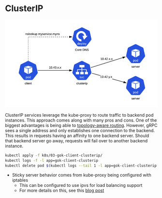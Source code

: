 # ClusterIP

[![service.png](service.png)](service.png)

ClusterIP services leverage the kube-proxy to route traffic to backend pod instances.
This approach comes along with many pros and cons.
One of the biggest advantages is being able to [topology-aware routing](https://imroc.io/posts/kubernetes/service-topology-en/).
However, gRPC sees a single address and only establishes one connection to the backend.
This results in requests having an affinity to one backend server. 
Should that backend server go away, requests will fail over to another backend instance. 

```bash
kubectl apply -f k8s/03-gok-client-clusterip/
kubectl logs -f -l app=gok-client-clusterip
kubectl delete pod $(kubectl logs --tail 1 -l app=gok-client-clusterip | awk '{print $6}')
```

* Sticky server behavior comes from kube-proxy being configured with iptables
  * This can be configured to use ipvs for load balancing support 
  * For more details on this, see this [blog post](https://kubernetes.io/blog/2018/07/09/ipvs-based-in-cluster-load-balancing-deep-dive/) 
